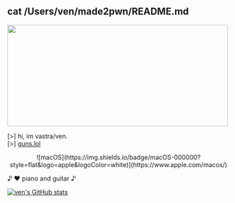 ## cat /Users/ven/made2pwn/README.md

<img src="https://github.com/user-attachments/assets/5c504274-819e-4ddc-9e86-07ba722b31e4" width="500" height="230">

[>] hi, im vastra/ven. \
[>] [guns.lol](https://guns.lol/ginkgo)

<p align="center" dir="auto">
  ![macOS](https://img.shields.io/badge/macOS-000000?style=flat&logo=apple&logoColor=white)](https://www.apple.com/macos/)
</p>

♪ ♥️ piano and guitar ♪

[![ven's GitHub stats](https://github-readme-stats.vercel.app/api/top-langs/?username=made2pwn&langs_count=6&theme=rose_pine)](https://github.com/anuraghazra/github-readme-stats)
